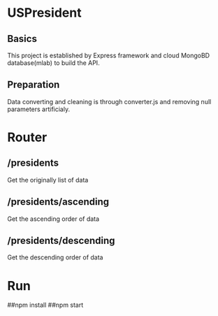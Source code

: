 # USPresident

## Basics
This project is established by Express framework and cloud MongoBD database(mlab) to build the API.

## Preparation
Data converting and cleaning is through converter.js and removing null parameters artificialy.

# Router 
## /presidents
Get the originally list of data
## /presidents/ascending
Get the ascending order of data
## /presidents/descending
Get the descending order of data

# Run
##npm install
##npm start

